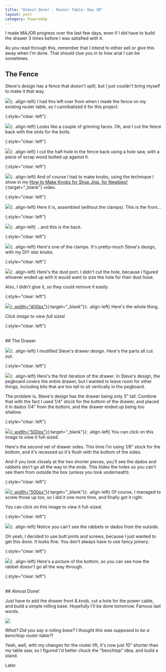 ```yaml
---
title: "Almost Done! - Router Table: Day 30"
layout: post
category: PoweredUp
---
```

I made MAJOR progress over the last few days, even if I did have to build the drawer 3 times before I was satisfied with it.

As you read through this, remember that I intend to either sell or give this away when I'm done. That should clue you in to how anal I can be sometimes.

## The Fence

Steve's design has a fence that doesn't split, but I just couldn't bring myself to make it that way.

![](/assets/images-posts/2019-05-28.1.01.jpg){: .align-left}
I had this left over from when I made the fence on my existing router table, so I cannibalized it for this project.

{:style="clear: left"}

![](/assets/images-posts/2019-05-28.1.02.jpg){: .align-left}
Looks like a couple of grinning faces. Oh, and I cut the fence back with the slots for the bolts.

{:style="clear: left"}

![](/assets/images-posts/2019-05-28.1.03.jpg){: .align-left}
I cut the half-hole in the fence back using a hole saw, with a piece of scrap wood butted up against it.

{:style="clear: left"}

![](/assets/images-posts/2019-05-28.1.04.jpg){: .align-left}
And of course I had to make knobs, using the technique I show in my [How to Make Knobs for Shop Jigs, for Newbies!](https://youtu.be/Di_xHYgCE88){:target="_blank"} video.

{:style="clear: left"}

![](/assets/images-posts/2019-05-28.1.05.jpg){: .align-left}
Here it is, assembled (without the clamps).
This is the front...

{:style="clear: left"}

![](/assets/images-posts/2019-05-28.1.06.jpg){: .align-left}
...and this is the back.

{:style="clear: left"}

![](/assets/images-posts/2019-05-28.1.07.jpg){: .align-left}
Here's one of the clamps. It's pretty-much Steve's design, with my DIY star knobs.

{:style="clear: left"}

![](/assets/images-posts/2019-05-28.1.08.jpg){: .align-left}
Here's the dust port. I didn't cut the hole, because I figured whoever ended up with it would want to size the hole for their dust hose.

Also, I didn't glue it, so they could remove it easily.

{:style="clear: left"}

[![](/assets/images-posts/2019-05-28.1.09.jpg){: width="400px"}](/assets/images-posts/2019-05-28.1.09.jpg){:target="_blank"}{: .align-left}
Here's the whole thing.

*Click image to view full sized*

{:style="clear: left"}

<br/>
## The Drawer

![](/assets/images-posts/2019-05-28.1.10.jpg){: .align-left}
I modified Steve's drawer design. Here's the parts all cut out.

{:style="clear: left"}

![](/assets/images-posts/2019-05-28.1.11.jpg){: .align-left}
Here's the first iteration of the drawer. In Steve's design, the pegboard covers the entire drawer, but I wanted to leave room for other things, including bits that are too tall to sit vertically in the pegboard.

The problem is, Steve's design has the drawer being only 3" tall. Combine that with the fact I used 1/4" stock for the bottom of the drawer, and placed it in dados 1/4" from the bottom, and the drawer ended up being too shallow.

{:style="clear: left"}

[![](/assets/images-posts/2019-05-28.1.12.jpg){: width="500px"}](/assets/images-posts/2019-05-28.1.12.jpg){:target="_blank"}{: .align-left}
You can click on this image to view it full-sized.

Here's the second set of drawer sides. This time I'm using 1/8" stock for the bottom, and it's recessed so it's flush with the bottom of the sides.

And if you look closely at the two shorter pieces, you'll see the dados and rabbets don't go all the way to the ends. This hides the holes so you can't see them from outside the box (unless you look underneath).

{:style="clear: left"}

[![](/assets/images-posts/2019-05-28.1.13.jpg){: width="500px"}](/assets/images-posts/2019-05-28.1.13.jpg){:target="_blank"}{: .align-left}
Of course, I managed to screw those up too, so I did it one more time, and finally got it right.

You can click on this image to view it full-sized.

{:style="clear: left"}

![](/assets/images-posts/2019-05-28.1.14.jpg){: .align-left}
Notice you can't see the rabbets or dados from the outside.

Oh yeah, I decided to use butt joints and screws, because I just wanted to get this done. It looks fine. You don't always have to use fancy joinery.

{:style="clear: left"}

![](/assets/images-posts/2019-05-28.1.15.jpg){: .align-left}
Here's a picture of the bottom, so you can see how the rabbet doesn't go all the way through.

{:style="clear: left"}

<br/>
## Almost Done!

Just have to add the drawer front & knob, cut a hole for the power cable, and build a simple rolling base. Hopefully I'll be done tomorrow. Famous last words.

![](/assets/images-posts/2019-05-28.1.16.jpg)

*What? Did you say a rolling base? I thought this was supposed to be a benchtop router table?!*

Yeah, well, with my changes for the router lift, it's now just 10" shorter than my table saw, so I figured I'd better chuck the "benchtop" idea, and build a stand.

Later.